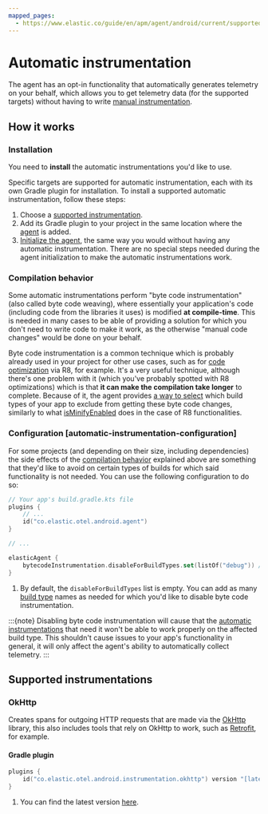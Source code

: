 ```yaml
---
mapped_pages:
  - https://www.elastic.co/guide/en/apm/agent/android/current/supported-technologies.html
---
```


# Automatic instrumentation

The agent has an opt-in functionality that automatically generates telemetry on your behalf, which allows you to get telemetry data (for the supported targets) without having to write [manual instrumentation](manual-instrumentation.md).

## How it works

### Installation

You need to **install** the automatic instrumentations you'd like to use.

Specific targets are supported for automatic instrumentation, each with its own Gradle plugin for installation. To install a supported automatic instrumentation, follow these steps:

1. Choose a [supported instrumentation](#supported-instrumentations).
2. Add its Gradle plugin to your project in the same location where the [agent](getting-started.md#gradle-setup) is added.
3. [Initialize the agent](getting-started.md#agent-setup), the same way you would without having any automatic instrumentation. There are no special steps needed during the agent initialization to make the automatic instrumentations work.

### Compilation behavior

Some automatic instrumentations perform "byte code instrumentation" (also called byte code weaving), where essentially your application's code (including code from the libraries it uses) is modified **at compile-time**. This is needed in many cases to be able of providing a solution for which you don't need to write code to make it work, as the otherwise "manual code changes" would be done on your behalf.

Byte code instrumentation is a common technique which is probably already used in your project for other use cases, such as for [code optimization](https://developer.android.com/build/shrink-code#optimization) via R8, for example. It's a very useful technique, although there's one problem with it (which you've probably spotted with R8 optimizations) which is that **it can make the compilation take longer** to complete. Because of it, the agent provides [a way to select](#automatic-instrumentation-configuration) which build types of your app to exclude from getting these byte code changes, similarly to what [isMinifyEnabled](https://developer.android.com/build/shrink-code#enable) does in the case of R8 functionalities.

### Configuration [automatic-instrumentation-configuration]

For some projects (and depending on their size, including dependencies) the side effects of the [compilation behavior](#compilation-behavior) explained above are something that they'd like to avoid on certain types of builds for which said functionality is not needed. You can use the following configuration to do so:

```kotlin
// Your app's build.gradle.kts file
plugins {
    // ...
    id("co.elastic.otel.android.agent")
}

// ...

elasticAgent {
    bytecodeInstrumentation.disableForBuildTypes.set(listOf("debug")) // <1>
}
```

1. By default, the `disableForBuildTypes` list is empty. You can add as many [build type](https://developer.android.com/build/build-variants#build-types) names as needed for which you'd like to disable byte code instrumentation.

:::{note}
Disabling byte code instrumentation will cause that the [automatic instrumentations](#supported-instrumentations) that need it won't be able to work properly on the affected build type. This shouldn't cause issues to your app's functionality in general, it will only affect the agent's ability to automatically collect telemetry.
:::

## Supported instrumentations

### OkHttp

Creates spans for outgoing HTTP requests that are made via the [OkHttp](https://square.github.io/okhttp/) library, this also includes tools that rely on OkHttp to work, such as [Retrofit](https://square.github.io/retrofit/), for example.

#### Gradle plugin

```kotlin
plugins {
    id("co.elastic.otel.android.instrumentation.okhttp") version "[latest_version]" // <1>
}
```

1. You can find the latest version [here](https://plugins.gradle.org/plugin/co.elastic.otel.android.instrumentation.okhttp).
